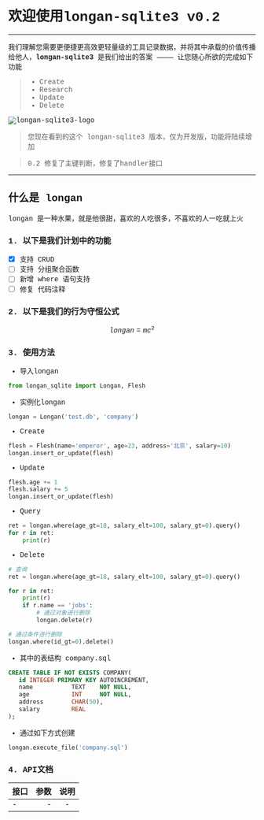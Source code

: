 <font style='font-family:Courier New '>

# 欢迎使用longan-sqlite3 v0.2

------

我们理解您需要更便捷更高效更轻量级的工具记录数据，并将其中承载的价值传播给他人，**longan-sqlite3** 是我们给出的答案 ———— 让您随心所欲的完成如下功能

> * Create
> * Research
> * Update
> * Delete

![longan-sqlite3-logo](https://img-blog.csdn.net/20180329103235613)



> 您现在看到的这个 longan-sqlite3 版本，仅为开发版，功能将陆续增加

> 0.2 修复了主键判断，修复了handler接口

------

## 什么是 longan

longan 是一种水果，就是他很甜，喜欢的人吃很多，不喜欢的人一吃就上火

### 1. 以下是我们计划中的功能 

- [x] 支持 CRUD
- [ ] 支持 分组聚合函数
- [ ] 新增 where 语句支持
- [ ] 修复 代码注释

### 2. 以下是我们的行为守恒公式

$$longan=mc^2$$

### 3. 使用方法

 - 导入longan
```python
from longan_sqlite import Longan, Flesh
```
 - 实例化longan
```python
longan = Longan('test.db', 'company')
```
 - Create
```python
flesh = Flesh(name='emperor', age=23, address='北京', salary=10)
longan.insert_or_update(flesh)
```
 - Update
```python
flesh.age += 1
flesh.salary += 5
longan.insert_or_update(flesh)
```
 - Query
```python
ret = longan.where(age_gt=18, salary_elt=100, salary_gt=0).query()
for r in ret:
    print(r)
```
 - Delete
```python
# 查询
ret = longan.where(age_gt=18, salary_elt=100, salary_gt=0).query()

for r in ret:
    print(r)
    if r.name == 'jobs':
        # 通过对象进行删除
        longan.delete(r)

# 通过条件进行删除
longan.where(id_gt=0).delete()
```
 - 其中的表结构 company.sql
```sql
CREATE TABLE IF NOT EXISTS COMPANY(
   id INTEGER PRIMARY KEY AUTOINCREMENT,
   name           TEXT    NOT NULL,
   age            INT     NOT NULL,
   address        CHAR(50),
   salary         REAL
);
```
 - 通过如下方式创建
```python
longan.execute_file('company.sql')
```


### 4. API文档

| 接口        | 参数   |  说明  |
| --------   | -----:  | :----:  |
| -          | - |   -     |

</font>
